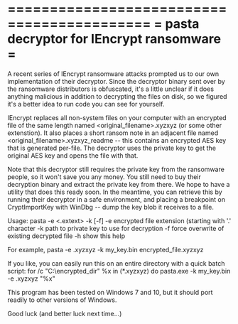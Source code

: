 ===========================================
= pasta decryptor for IEncrypt ransomware =
===========================================

A recent series of IEncrypt ransomware attacks prompted us to our own implementation of their decryptor.
Since the decryptor binary sent over by the ransomware distributors is obfuscated, it's a little unclear
if it does anything malicious in addition to decrypting the files on disk, so we figured it's a better
idea to run code you can see for yourself.

IEncrypt replaces all non-system files on your computer with an encrypted file of the same length named
<original_filename>.xyzxyz (or some other extenstion). It also places a short ransom note in an adjacent
file named <original_filename>.xyzxyz_readme -- this contains an encrypted AES key that is generated
per-file. The decryptor uses the private key to get the original AES key and opens the file with that.

Note that this decryptor still requires the private key from the ransomware people, so it won't save you
any money. You still need to buy their decryption binary and extract the private key from there.
We hope to have a utility that does this ready soon. In the meantime, you can retrieve this by running
their decryptor in a safe environment, and placing a breakpoint on CryptImportKey with WinDbg -- dump
the key blob it receives to a file.

Usage:
pasta -e <.extext> -k <keyfile> [-f] <encryptedfile>
    -e  encrypted file extension (starting with '.' character
    -k  path to private key to use for decryption
    -f  force overwrite of existing decrypted file
    -h  show this help

For example,
pasta -e .xyzxyz -k my_key.bin encrypted_file.xyzxyz

If you like, you can easily run this on an entire directory with a quick batch script:
for /c "C:\encrypted_dir" %x in (*.xyzxyz) do pasta.exe -k my_key.bin -e .xyzxyz "%x"

This program has been tested on Windows 7 and 10, but it should port readily to other versions of Windows.

Good luck (and better luck next time...)

